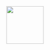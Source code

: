 <div id="header" align="center">
  <img src="https://media.giphy.com/media/v1.Y2lkPTc5MGI3NjExMDZmMzVkMWNjMGE3OTBlNzhlNDkxYjQ2MjA1ZWRkZDQ3ZTI4MzBiOCZjdD1z/vLlpbDafjgHystuJ0a/giphy.gif" width="100"/>
</div>
